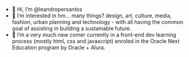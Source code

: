 - 👋 Hi, I’m @leandropersantos
- 👀 I’m interested in hm... many things? design, art, culture, media, fashion, urban planning and technology - with all having the common goal of assisting in building a sustainable future.
- 🌱 I’m a very much new comer currently in a front-end dev learning process (mostly html, css and javascript) enroled in the Oracle Next Education program by Oracle + Alura. 


<!---
leandropersantos/leandropersantos is a ✨ special ✨ repository because its `README.md` (this file) appears on your GitHub profile.
You can click the Preview link to take a look at your changes.
--->
